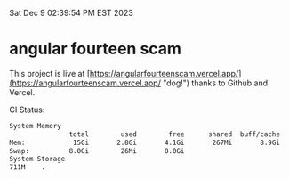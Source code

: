 Sat Dec  9 02:39:54 PM EST 2023

# angular fourteen scam


This project is live at [https://angularfourteenscam.vercel.app/](https://angularfourteenscam.vercel.app/ "dog!") thanks to Github and Vercel.

CI Status: 

```bash
System Memory
               total        used        free      shared  buff/cache   available
Mem:            15Gi       2.8Gi       4.1Gi       267Mi       8.9Gi        12Gi
Swap:          8.0Gi        26Mi       8.0Gi
System Storage
711M	.
```
```bash
